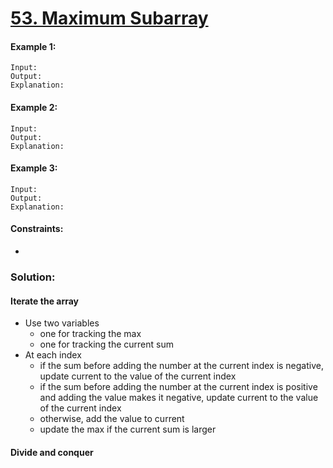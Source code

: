 ﻿# [53. Maximum Subarray](https://leetcode.com/problems/maximum-subarray)

#### Example 1:
```
Input: 
Output: 
Explanation:
``` 

#### Example 2:
```
Input: 
Output: 
Explanation:
``` 

#### Example 3:
```
Input: 
Output: 
Explanation:
```

#### Constraints:

-


### Solution:

#### Iterate the array

- Use two variables
  - one for tracking the max
  - one for tracking the current sum
- At each index 
  - if the sum before adding the number at the current index is negative, update current to the value of the current index
  - if the sum before adding the number at the current index is positive and adding the value makes it negative, update current to the value of the current index
  - otherwise, add the value to current
  - update the max if the current sum is larger

#### Divide and conquer
